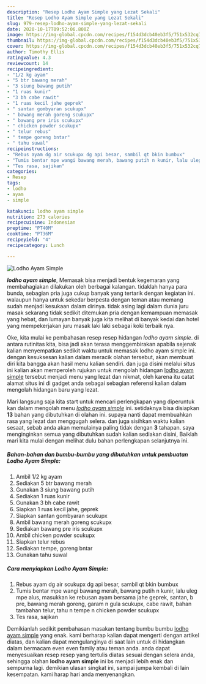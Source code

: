 ```yaml
---
description: "Resep Lodho Ayam Simple yang Lezat Sekali"
title: "Resep Lodho Ayam Simple yang Lezat Sekali"
slug: 979-resep-lodho-ayam-simple-yang-lezat-sekali
date: 2020-10-17T09:52:06.800Z
image: https://img-global.cpcdn.com/recipes/f154d3dcb40eb3f5/751x532cq70/lodho-ayam-simple-foto-resep-utama.jpg
thumbnail: https://img-global.cpcdn.com/recipes/f154d3dcb40eb3f5/751x532cq70/lodho-ayam-simple-foto-resep-utama.jpg
cover: https://img-global.cpcdn.com/recipes/f154d3dcb40eb3f5/751x532cq70/lodho-ayam-simple-foto-resep-utama.jpg
author: Timothy Ellis
ratingvalue: 4.3
reviewcount: 14
recipeingredient:
- "1/2 kg ayam"
- "5 btr bawang merah"
- "3 siung bawang putih"
- "1 ruas kunir"
- "3 bh cabe rawit"
- "1 ruas kecil jahe geprek"
- " santan gombyaran scukupx"
- " bawang merah goreng scukupx"
- " bawang pre iris scukupx"
- " chicken powder scukupx"
- " telur rebus"
- " tempe goreng bntar"
- " tahu suwal"
recipeinstructions:
- "Rebus ayam dg air scukupx dg api besar, sambil qt bkin bumbux"
- "Tumis bentar mpe wangi bawang merah, bawang putih n kunir, lalu uleg mpe alus, masukkan ke rebusan ayam bersama jahe geprek, santan, b pre, bawang merah goreng, garam n gula scukupx, cabe rawit, bahan tambahan telur, tahu n tempe n chicken powder scukupx"
- "Tes rasa, sajikan"
categories:
- Resep
tags:
- lodho
- ayam
- simple

katakunci: lodho ayam simple 
nutrition: 273 calories
recipecuisine: Indonesian
preptime: "PT40M"
cooktime: "PT36M"
recipeyield: "4"
recipecategory: Lunch

---
```



![Lodho Ayam Simple](https://img-global.cpcdn.com/recipes/f154d3dcb40eb3f5/751x532cq70/lodho-ayam-simple-foto-resep-utama.jpg)

<b><i>lodho ayam simple</i></b>, Memasak bisa menjadi bentuk kegemaran yang membahagiakan dilakukan oleh berbagai kalangan. tidaklah hanya para bunda, sebagian pria juga cukup banyak yang tertarik dengan kegiatan ini. walaupun hanya untuk sekedar berpesta dengan teman atau memang sudah menjadi kesukaan dalam dirinya. tidak asing lagi dalam dunia juru masak sekarang tidak sedikit ditemukan pria dengan kemampuan memasak yang hebat, dan lumayan banyak juga kita melihat di banyak kedai dan hotel yang mempekerjakan juru masak laki laki sebagai koki terbaik nya.

Oke, kita mulai ke pembahasan resep resep hidangan <i>lodho ayam simple</i>. di antara rutinitas kita, bisa jadi akan terasa menggembirakan apabila sejenak kalian menyempatkan sedikit waktu untuk memasak lodho ayam simple ini. dengan kesuksesan kalian dalam meracik olahan tersebut, akan membuat diri kita bangga akan hasil menu kalian sendiri. dan juga disini melalui situs ini kalian akan memperoleh rujukan untuk mengolah hidangan <u>lodho ayam simple</u> tersebut menjadi menu yang lezat dan nikmat, oleh karena itu catat alamat situs ini di gadget anda sebagai sebagian referensi kalian dalam mengolah hidangan baru yang lezat.




Mari langsung saja kita start untuk mencari perlengkapan yang diperuntuk kan dalam mengolah menu <u><i>lodho ayam simple</i></u> ini. setidaknya bisa disiapkan <b>13</b> bahan yang dibutuhkan di olahan ini. supaya nanti dapat membuahkan rasa yang lezat dan menggugah selera. dan juga sisihkan waktu kalian sesaat, sebab anda akan memulainya paling tidak dengan <b>3</b> tahapan. saya menginginkan semua yang dibutuhkan sudah kalian sediakan disini, Baiklah mari kita mulai dengan melihat dulu bahan perlengkapan selanjutnya ini.

<!--inarticleads1-->

##### Bahan-bahan dan bumbu-bumbu yang dibutuhkan untuk pembuatan Lodho Ayam Simple:

1. Ambil 1/2 kg ayam
1. Sediakan 5 btr bawang merah
1. Gunakan 3 siung bawang putih
1. Sediakan 1 ruas kunir
1. Gunakan 3 bh cabe rawit
1. Siapkan 1 ruas kecil jahe, geprek
1. Siapkan  santan gombyaran scukupx
1. Ambil  bawang merah goreng scukupx
1. Sediakan  bawang pre iris scukupx
1. Ambil  chicken powder scukupx
1. Siapkan  telur rebus
1. Sediakan  tempe, goreng bntar
1. Gunakan  tahu suwal




<!--inarticleads2-->

##### Cara menyiapkan Lodho Ayam Simple:

1. Rebus ayam dg air scukupx dg api besar, sambil qt bkin bumbux
1. Tumis bentar mpe wangi bawang merah, bawang putih n kunir, lalu uleg mpe alus, masukkan ke rebusan ayam bersama jahe geprek, santan, b pre, bawang merah goreng, garam n gula scukupx, cabe rawit, bahan tambahan telur, tahu n tempe n chicken powder scukupx
1. Tes rasa, sajikan




Demikianlah sedikit pembahasan masakan tentang bumbu bumbu <u>lodho ayam simple</u> yang enak. kami berharap kalian dapat mengerti dengan artikel diatas, dan kalian dapat mengulanginya di saat lain untuk di hidangkan dalam bermacam even even family atau teman anda. anda dapat menyesuaikan resep resep yang tertulis diatas sesuai dengan selera anda, sehingga olahan <b>lodho ayam simple</b> ini bs menjadi lebih enak dan sempurna lagi. demikian ulasan singkat ini, sampai jumpa kembali di lain kesempatan. kami harap hari anda menyenangkan.
